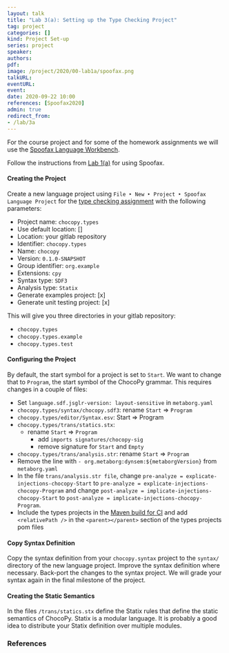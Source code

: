 ```yaml
---
layout: talk
title: "Lab 3(a): Setting up the Type Checking Project"
tag: project
categories: []
kind: Project Set-up
series: project
speaker:
authors:
pdf:
image: /project/2020/00-lab1a/spoofax.png
talkURL:
eventURL:
event:
date: 2020-09-22 10:00
references: [Spoofax2020]
admin: true
redirect_from:
- /lab/3a
---
```


For the course project and for some of the homework assignments we will use the [Spoofax Language Workbench](http://metaborg.org/).

Follow the instructions from [Lab 1(a)](/project/2020/09/08/lab1a/) for using Spoofax.

#### Creating the Project

Create a new language project using `File ‣ New ‣ Project ‣ Spoofax Language Project` for the [type checking assignment](/project/2020/09/22/lab3/) with the following parameters:

* Project name: `chocopy.types`
* Use default location: []
* Location: your gitlab repository
* Identifier: `chocopy.types`
* Name: `chocopy`
* Version: `0.1.0-SNAPSHOT`
* Group identifier: `org.example`
* Extensions: `cpy`
* Syntax type: `SDF3`
* Analysis type: `Statix`
* Generate examples project: [x]
* Generate unit testing project: [x]

This will give you three directories in your gitlab repository:

* `chocopy.types`
* `chocopy.types.example`
* `chocopy.types.test`

#### Configuring the Project

By default, the start symbol for a project is set to `Start`. We want to change that to `Program`, the start symbol of the ChocoPy grammar. This requires changes in a couple of files:

* Set `language.sdf.jsglr-version: layout-sensitive` in `metaborg.yaml`
* `chocopy.types/syntax/chocopy.sdf3`: rename `Start` => `Program`
* `chocopy.types/editor/Syntax.esv`: Start => Program
* `chocopy.types/trans/statics.stx`:
  - rename `Start` => `Program`
	- add `imports signatures/chocopy-sig`
	- remove signature for `Start` and `Empty`
* `chocopy.types/trans/analysis.str`: rename `Start` => `Program`
* Remove the line with `- org.metaborg:dynsem:${metaborgVersion}` from `metaborg.yaml`
* In the file `trans/analysis.str file`, change `pre-analyze = explicate-injections-chocopy-Start` to `pre-analyze = explicate-injections-chocopy-Program` and change `post-analyze = implicate-injections-chocopy-Start` to  `post-analyze = implicate-injections-chocopy-Program`.
* Include the types projects in the [Maven build for CI](/project/2020/09/08/submissions/#continuous-integration-ci) and add `<relativePath />` in the `<parent></parent>` section of the types projects pom files

#### Copy Syntax Definition

Copy the syntax definition from your `chocopy.syntax` project to the `syntax/` directory of the new language project.
Improve the syntax definition where necessary.
Back-port the changes to the syntax project.
We will grade your syntax again in the final milestone of the project.

#### Creating the Static Semantics

In the files `/trans/statics.stx` define the Statix rules that define the static semantics of ChocoPy. Statix is a modular language. It is probably a good idea to distribute your Statix definition over multiple modules.

### References
